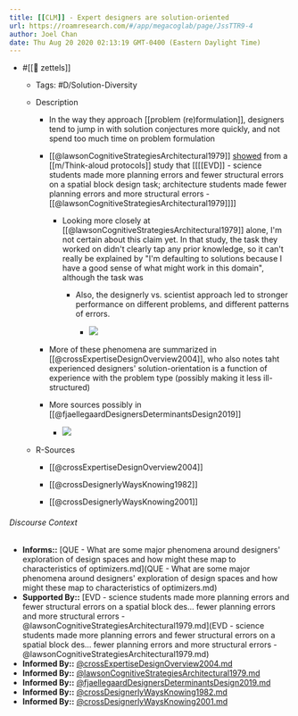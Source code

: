 ```yaml
---
title: [[CLM]] - Expert designers are solution-oriented
url: https://roamresearch.com/#/app/megacoglab/page/JssTTR9-4
author: Joel Chan
date: Thu Aug 20 2020 02:13:19 GMT-0400 (Eastern Daylight Time)
---
```


- #[[🌲 zettels]]

    - Tags: #D/Solution-Diversity

    - Description

        - In the way they approach [[problem (re)formulation]], designers tend to jump in with solution conjectures more quickly, and not spend too much time on problem formulation

        - [[@lawsonCognitiveStrategiesArchitectural1979]] [showed]([[SupportedBy]]) from a [[m/Think-aloud protocols]] study that [[[[EVD]] - science students made more planning errors and fewer structural errors on a spatial block design task; architecture students made fewer planning errors and more structural errors - [[@lawsonCognitiveStrategiesArchitectural1979]]]]

            - Looking more closely at [[@lawsonCognitiveStrategiesArchitectural1979]] alone, I'm not certain about this claim yet. In that study, the task they worked on didn't clearly tap any prior knowledge, so it can't really be explained by "I'm defaulting to solutions because I have a good sense of what might work in this domain", although the task was

                - Also, the designerly vs. scientist approach led to stronger performance on different problems, and different patterns of errors.

                    - ![](https://firebasestorage.googleapis.com/v0/b/firescript-577a2.appspot.com/o/imgs%2Fapp%2Fmegacoglab%2FUh7ZGJ7IUu.png?alt=media&token=e1c56b4a-b760-4186-8b11-707480eefb75)

        - More of these phenomena are summarized in [[@crossExpertiseDesignOverview2004]], who also notes taht experienced designers' solution-orientation is a function of experience with the problem type (possibly making it less ill-structured)

        - More sources possibly in [[@fjaellegaardDesignersDeterminantsDesign2019]]

            - ![](https://firebasestorage.googleapis.com/v0/b/firescript-577a2.appspot.com/o/imgs%2Fapp%2Fmegacoglab%2FYm3hUCjR6M.png?alt=media&token=66049e26-8a8b-4945-881d-9b086f013b0b)

    - R-Sources

        - [[@crossExpertiseDesignOverview2004]]

        - [[@crossDesignerlyWaysKnowing1982]]

        - [[@crossDesignerlyWaysKnowing2001]]

###### Discourse Context

- **Informs::** [QUE - What are some major phenomena around designers' exploration of design spaces and how might these map to characteristics of optimizers.md](QUE - What are some major phenomena around designers' exploration of design spaces and how might these map to characteristics of optimizers.md)
- **Supported By::** [EVD - science students made more planning errors and fewer structural errors on a spatial block des... fewer planning errors and more structural errors - @lawsonCognitiveStrategiesArchitectural1979.md](EVD - science students made more planning errors and fewer structural errors on a spatial block des... fewer planning errors and more structural errors - @lawsonCognitiveStrategiesArchitectural1979.md)
- **Informed By::** [@crossExpertiseDesignOverview2004.md](@crossExpertiseDesignOverview2004.md)
- **Informed By::** [@lawsonCognitiveStrategiesArchitectural1979.md](@lawsonCognitiveStrategiesArchitectural1979.md)
- **Informed By::** [@fjaellegaardDesignersDeterminantsDesign2019.md](@fjaellegaardDesignersDeterminantsDesign2019.md)
- **Informed By::** [@crossDesignerlyWaysKnowing1982.md](@crossDesignerlyWaysKnowing1982.md)
- **Informed By::** [@crossDesignerlyWaysKnowing2001.md](@crossDesignerlyWaysKnowing2001.md)

